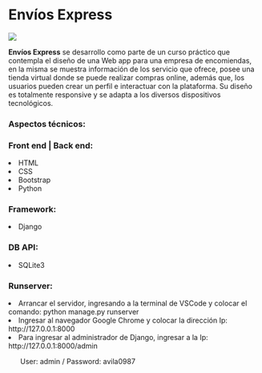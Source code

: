 <div class="container"> 
  <h1>Envíos Express</h1>
    <img src='https://github.com/user-attachments/assets/f437683b-fa25-4f15-a0fb-a9d62a7c9b14'>
</div>

<div class="container">
  <p><b>Envíos Express</b> se desarrollo como parte de un curso práctico que contempla el diseño 
        de una Web app para una empresa de encomiendas, en la misma se muestra información de los servicio que ofrece, 
        posee una tienda virtual donde se puede realizar compras online, además que, los usuarios pueden crear un perfil
        e interactuar con la plataforma. Su diseño es totalmente responsive y se adapta a los diversos dispositivos tecnológicos.
  </p>
</div>

<div class="container my-2">
    <h3>Aspectos técnicos:</h3>
</div>
<div>
   <h3>Front end | Back end:</h3>
      <li>HTML</li>
      <li>CSS</li>
      <li>Bootstrap</li>
      <li>Python</li>
</div>

<div>
   <h3>Framework:</h3>
      <li>Django</li>
</div>

<div>
  <h3>DB API:</h3>
    <li>SQLite3</li>
</div>

<div class="container my-2">
    <h3>Runserver:</h3>
</div>
<div class="container my-2">
    <li>Arrancar el servidor, ingresando a la terminal de VSCode y colocar el comando: python manage.py runserver </li> 
    <li>Ingresar al navegador Google Chrome y colocar la dirección Ip: http://127.0.0.1:8000 </li>
    <li>Para ingresar al administrador de Django, ingresar a la Ip: http://127.0.0.1:8000/admin </li>
          <ol>User: admin / Password: avila0987</ol>
</div>
